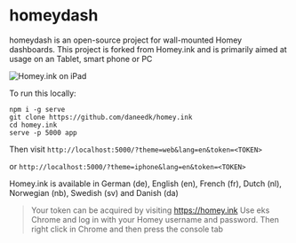 # homeydash

homeydash is an open-source project for wall-mounted Homey dashboards.
This project is forked from Homey.ink and is primarily aimed at usage on an Tablet, smart phone or PC


![Homey.ink on iPad](https://hjemmefest.ddns.net/Sider/homeydash3/assets/devices/web/web.png)


To run this locally:

```
npm i -g serve
git clone https://github.com/daneedk/homey.ink
cd homey.ink
serve -p 5000 app
```

Then visit `http://localhost:5000/?theme=web&lang=en&token=<TOKEN>`

or `http://localhost:5000/?theme=iphone&lang=en&token=<TOKEN>`

Homey.ink is available in German (de), English (en), French (fr), Dutch (nl), Norwegian (nb), Swedish (sv) and Danish (da)

> Your token can be acquired by visiting https://homey.ink 
> Use eks Chrome and log in with your Homey username and password. Then right click in Chrome and then press the console tab
